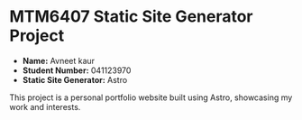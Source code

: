 # MTM6407 Static Site Generator Project

- **Name:** Avneet kaur
- **Student Number:** 041123970
- **Static Site Generator:** Astro

This project is a personal portfolio website built using Astro, showcasing my work and interests.